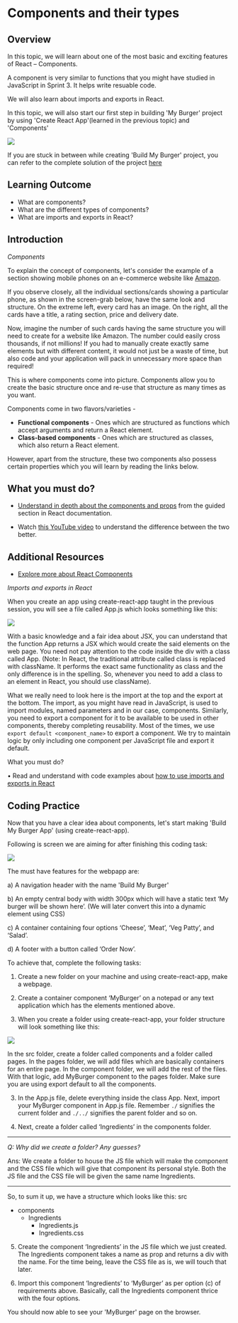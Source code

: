 ﻿# Components and their types

## Overview

In this topic, we will learn about one of the most basic and exciting features of React – Components. 

A component is very similar to functions that you might have studied in JavaScript in Sprint 3. It helps write resuable code.

We will also learn about imports and exports in React.

In this topic, we will also start our first step in building 'My Burger' project by using 'Create React App'(learned in the previous topic) and 'Components' 

![](https://github.com/greyatom-school/the-minerva-project/raw/master/FEWD/sprint_4/images/BMBT1.PNG)


If you are stuck in between while creating 'Build My Burger' project, you can refer to the complete solution of the project [here](https://drive.google.com/file/d/1zBj66Ew-0SOWshNsGJ-GhEWjJzJRbg9N/view?usp=sharing)

## Learning Outcome

-	What are components?
-	What are the different types of components?
-	What are imports and exports in React?


## Introduction

*Components*

To explain the concept of components, let's consider the example of a section showing mobile phones on an e-commerce website like [Amazon](https://www.amazon.in/s?k=mobile+phone&i=electronics&crid=1H461U1WKC2OH&sprefix=Mobile%2Caps%2C259&ref=nb_sb_ss_i_2_6).

If you observe closely, all the individual sections/cards showing a particular phone, as shown in the screen-grab below, have the same look and structure. On the extreme left, every card has an image. On the right, all the cards have a title, a rating section, price and delivery date. 

Now, imagine the number of such cards having the same structure you will need to create for a website like Amazon. The number could easily cross thousands, if not millions! If you had to manually create exactly same elements but with different content, it would not just be a waste of time, but also code and your application will pack in unnecessary more space than required!

This is where components come into picture. Components allow you to create the basic structure once and re-use that structure as many times as you want.

Components come in two flavors/varieties -

- **Functional components** - Ones which are structured as functions which accept arguments and return a React element.
- **Class-based components** - Ones which are structured as classes, which also return a React element.

However, apart from the structure, these two components also possess certain properties which you will learn by reading the links below.



## What you must do?

-	[Understand in depth about the components and props](https://reactjs.org/docs/components-and-props.html) from the guided section in React documentation.

- Watch [this YouTube video](https://www.youtube.com/watch?v=uGgPINlKqBs) to understand the difference between the two better.


## Additional Resources
-	[Explore more about React Components](https://www.w3schools.com/react/react_components.asp)

*Imports and exports in React*

When you create an app using create-react-app taught in the previous session, you will see a file called App.js which looks something like this:

![](https://github.com/greyatom-school/the-minerva-project/raw/master/FEWD/sprint_4/images/component.png)
 

With a basic knowledge and a fair idea about JSX, you can understand that the function App returns a JSX which would create the said elements on the web page. You need not pay attention to the code inside the div with a class called App. (Note: In React, the traditional attribute called class is replaced with className. It performs the exact same functionality as class and the only difference is in the spelling. So, whenever you need to add a class to an element in React, you should use className).

What we really need to look here is the import at the top and the export at the bottom. The import, as you might have read in JavaScript, is used to import modules, named parameters and in our case, components. Similarly, you need to export a component for it to be available to be used in other components, thereby completing reusability. Most of the times, we use `export default <component_name>` to export a component. We try to maintain logic by only including one component per JavaScript file and export it default. 

What you must do?

•	Read and understand with code examples about [how to use imports and exports in React](https://potkoc.com/2018/10/07/using-import-statement-in-react/)

## Coding Practice

Now that you have a clear idea about components, let's  start making 'Build My Burger App' (using create-react-app).

Following is screen we are aiming for after finishing this coding task:

![](https://github.com/greyatom-school/the-minerva-project/raw/master/FEWD/sprint_4/images/BMBT1.PNG)

The must have features for the webpapp are:

a)	A navigation header with the name 'Build My Burger'

b)	An empty central body with width 300px which will have a static text ‘My burger will be shown here’. (We will later convert this into a dynamic element using CSS)

c)	A container containing four options ‘Cheese’, ‘Meat’, ‘Veg Patty’, and ‘Salad’. 

d)	A footer with a button called ‘Order Now’.


To achieve that, complete the following tasks:


1. Create a new folder on your machine and using create-react-app, make a webpage. 

2.	Create a container component ‘MyBurger’ on a notepad or any text application which has the elements mentioned above.

3.	When you create a folder using create-react-app, your folder structure will look something like this:

![](https://github.com/greyatom-school/the-minerva-project/raw/master/FEWD/sprint_4/images/component_2.png) 

In the src folder, create a folder called components and a folder called pages. In the pages folder, we will add files which are basically containers for an entire page. In the component folder, we will add the rest of the files. With that logic, add MyBurger component to the pages folder. Make sure you are using export default to all the components.


3.	In the App.js file, delete everything inside the class App. Next, import your MyBurger component in App.js file. Remember `./` signifies the current folder and `./../` signifies the parent folder and so on.  


4.	Next, create a folder called ‘Ingredients’ in the components folder. 

---
*Q: Why did we create a folder? Any guesses?* 

Ans: We create a folder to house the JS file which will make the component and the CSS file which will give that component its personal style. Both the JS file and the CSS file will be given the same name Ingredients. 

----

So, to sum it up, we have a structure which looks like this:
src
- components
   - Ingredients
      - Ingredients.js
      - Ingredients.css


5.	Create the component ‘Ingredients’ in the JS file which we just created. The Ingredients component takes a name as prop and returns a div with the name. For the time being, leave the CSS file as is, we will touch that later.

6.	Import this component ‘Ingredients’ to ‘MyBurger’ as per option (c) of requirements above. Basically, call the Ingredients component thrice with the four options. 




You should now able to see your 'MyBurger' page on the browser.


